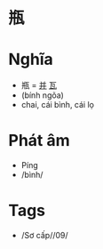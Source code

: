 # 瓶

# Nghĩa
* 瓶 = [并](并.md) [瓦](瓦.md)
* (bính ngõa)
* chai, cái bình, cái lọ

# Phát âm
* Píng
*  /bình/

# Tags
* /Sơ cấp//09/

<script>window.HANZI_FIELD='瓶';</script>
